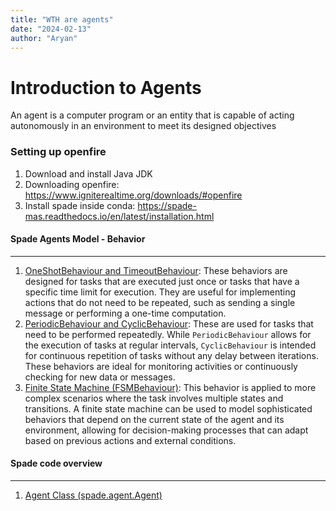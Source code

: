 ```yaml
---
title: "WTH are agents"
date: "2024-02-13"
author: "Aryan"
---
```


# Introduction to Agents

An agent is a computer program or an entity that is capable of acting autonomously in an environment to meet its designed objectives

### Setting up openfire

1) Download and install Java JDK
2) Downloading openfire: https://www.igniterealtime.org/downloads/#openfire
3) Install spade inside conda: https://spade-mas.readthedocs.io/en/latest/installation.html


#### Spade Agents Model - Behavior
-----------

1. <u>OneShotBehaviour and TimeoutBehaviour</u>: These behaviors are designed for tasks that are executed just once or tasks that have a specific time limit for execution. They are useful for implementing actions that do not need to be repeated, such as sending a single message or performing a one-time computation.
2. <u>PeriodicBehaviour and CyclicBehaviour</u>: These are used for tasks that need to be performed repeatedly. While `PeriodicBehaviour` allows for the execution of tasks at regular intervals, `CyclicBehaviour` is intended for continuous repetition of tasks without any delay between iterations. These behaviors are ideal for monitoring activities or continuously checking for new data or messages.
3. <u>Finite State Machine (FSMBehaviour)</u>: This behavior is applied to more complex scenarios where the task involves multiple states and transitions. A finite state machine can be used to model sophisticated behaviors that depend on the current state of the agent and its environment, allowing for decision-making processes that can adapt based on previous actions and external conditions.

#### Spade code overview
------

1. <u>Agent Class (spade.agent.Agent)</u>